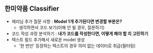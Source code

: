 ## 한미약품 Classifier

- 제리님 추가 질문 사항 : **Model 1개 추가된다면 변경할 부분은?** 
  - 생각하면서 코드 보기(이해 안 될 경우, 질문하기)
- 코드 작성 과정 분석하기 : **내가 코드를 작성한다면, 어떻게 해야 할 지 고민하기**
- 텍스트 필드 추가해서 새로운 model 생성
  - '한 번만' 등장하는 텍스트의 경우 의미 없는 데이터로 취급(필터링)

